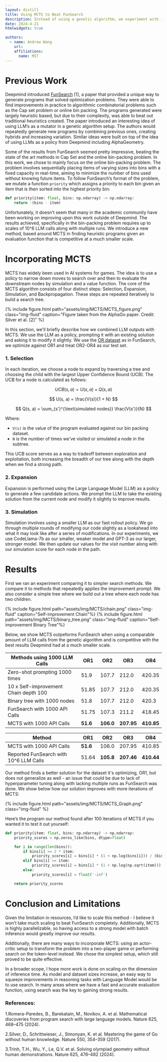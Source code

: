```yaml
---
layout: distill
title: Using MCTS to Beat FunSearch
description: Instead of using a genetic algorithm, we experiment with incorporating MCTS
date: 2024-4-21
htmlwidgets: true

authors:
  - name: Andrew Wang
    url:
    affiliations:
      name: MIT
---
```


# Previous Work

Deepmind introduced [FunSearch](https://deepmind.google/discover/blog/funsearch-making-new-discoveries-in-mathematical-sciences-using-large-language-models/) [1], a paper that provided a unique way to generate programs that solved optimization problems. They were able to find improvements in practice to algorithmic combinatorial problems such as the Cap set problem or online bin packing. The programs generated were largely heuristic based, but due to their complexity, was able to beat out traditional heuristics created. The paper introduced an interesting idea of using LLM’s as a mutator in a genetic algorithm setup. The authors would repeatedly generate new programs by combining previous ones, creating hybrids and increasing variation. Similar ideas were built on top of the idea of using LLMs as a policy from Deepmind including AlphaGeometry. 

Some of the results from FunSearch seemed pretty impressive, beating the state of the art methods in Cap Set and the online bin-packing problem. In this work, we chose to mainly focus on the online bin-packing problem. The problem involves sequentially placing items of varying sizes into bins with a fixed capacity in real-time, aiming to minimize the number of bins used without knowing future items. To follow FunSearch’s format of the problem, we mutate a function `priority` which assigns a priority to each bin given an item that is then sorted into the highest priority bin:

```python
def priority(item: float, bins: np.ndarray) -> np.ndarray:
    return -(bins - item)
```

Unfortunately, it doesn’t seem that many in the academic community have been working on improving upon this work outside of Deepmind. The results achieved, specifically in the bin-packing problem requires up to scales of 10^6 LLM calls along with multiple runs. We introduce a new method, based around MCTS in finding heuristic programs given an evaluation function that is competitive at a much smaller scale.

# Incorporating MCTS

MCTS has widely been used in AI systems for games. The idea is to use a policy to narrow down moves to search over and then to evaluate the downstream nodes by simulation and a value function. The core of the MCTS algorithm consists of four distinct steps: Selection, Expansion, Simulation, and Backpropagation. These steps are repeated iteratively to build a search tree.

{% include figure.html path="assets/img/MCTS/MCTS_figure.png" class="img-fluid" caption="Figure taken from the AlphaGo paper. Credit: Silver et al. [2]" %}

In this section, we'll briefly describe how we combined LLM outputs with MCTS. We use the LLM as a policy, prompting it with an existing solution and asking it to modify it slightly. We use the [OR dataset](https://people.brunel.ac.uk/~mastjjb/jeb/orlib/binpackinfo.html) as in FunSearch, we optimize against OR1 and treat OR2-OR4 as our test set.


### 1. Selection
In each iteration, we choose a node to expand by traversing a tree and choosing the child with the largest Upper Confidence Bound (UCB). The UCB for a node is calculated as follows:

$$
UCB(s, a) = U(s, a) + Q(s, a)
$$

$$
U(s, a) = \frac{V(s)}{1 + N}
$$

$$
Q(s, a) = \sum_{s'}^{\text{simulated nodes}} \frac{V(s')}{N}
$$

Where:
- `V(s)` is the value of the program evaluated against our bin packing dataset.
- `N` is the number of times we've visited or simulated a node in the subtree.

This UCB score serves as a way to tradeoff between exploration and exploitation, both increasing the breadth of our tree along with the depth when we find a strong path.

### 2. Expansion
Expansion is performed using the Large Language Model (LLM) as a policy to generate a few candidate actions. We prompt the LLM to take the existing solution from the current node and modify it slightly to improve results.

### 3. Simulation
Simulation involves using a smaller LLM as our fast rollout policy. We go through multiple rounds of modifying our code slightly as a lookahead into what it may look like after a series of modifications. In our experiments, we use CodeLlama-7b as our smaller, weaker model and GPT-3 as our larger, stronger model. We then update our values for the visit number along with our simulation score for each node in the path.


# Results
First we ran an experiment comparing it to simpler search methods. We compare it to methods that repeatedly applies the improvement prompt. We also consider a simple tree where we build out a tree where each node has two children.

<div style="display: flex; justify-content: space-between;">
  {% include figure.html path="assets/img/MCTS/chain.png" class="img-fluid" caption="Self-improvement Chain"%}
  {% include figure.html path="assets/img/MCTS/binary_tree.png" class="img-fluid" caption="Self-improvement Binary Tree"%}
</div>

Below, we show MCTS outpeforms FunSearch when using a comparable amount of LLM calls from the genetic algorithm and is competitive with the best results Deepmind had at a much smaller scale.

| Methods using 1000 LLM Calls                  | OR1   | OR2   | OR3   | OR4   |
|-----------------------------------------------|-------|-------|-------|-------|
| Zero-shot prompting 1000 times                | 51.9  | 107.7 | 212.0 | 420.35|
| 10 x Self-improvement Chain depth 100         | 51.85 | 107.7 | 212.0 | 420.35|
| Binary tree with 1000 nodes                   | 51.8  | 107.7 | 212.0 | 420.3 |
| FunSearch with 1000 API Calls                 | 51.75 | 107.3 | 211.2 | 418.45|
| MCTS with 1000 API Calls                      | **51.6**  | **106.0** | **207.95**| **410.85**|


| Method                                        | OR1   | OR2   | OR3   | OR4   |
|-----------------------------------------------|-------|-------|-------|-------|
| MCTS with 1000 API Calls                      | **51.6**  | 106.0 | 207.95| 410.85|
| Reported FunSearch with 10^6 LLM Calls        | 51.64 | **105.8** | **207.46**| **410.44**|


Our method finds a better solution for the dataset it's optimizing, OR1, but does not generalize as well - an issue that could be due to lack of hyperparameter tuning along with lacking multiple runs as FunSearch was done. We show below how our solution improves with more iterations of MCTS:

{% include figure.html path="assets/img/MCTS/MCTS_Graph.png" class="img-fluid" %}

Here’s the program our method found after 100 iterations of MCTS if you wanted it to test it out yourself:
```python
def priority(item: float, bins: np.ndarray) -> np.ndarray:
    priority_scores = np.zeros_like(bins, dtype=float)

    for i in range(len(bins)):
        if bins[i] >= 2 * item:
            priority_scores[i] = bins[i] * (1 + np.log(bins[i])) / (bins[i] - item + 1.5) + 0.3 * (len(bins) - i) + 0.1 * item
        elif bins[i] >= item:
            priority_scores[i] = bins[i] * (1 + np.log(np.sqrt(item))) / (bins[i] - item + 1) + 0.25 * (len(bins) - i) + 0.1 * item
        else:
            priority_scores[i] = float('-inf')

    return priority_scores
```

# Conclusion and Limitations

Given the limitation in resources, I’d like to scale this method - I believe it won't take much scaling to beat FunSearch completely. Additionally, MCTS is highly parallelizable, so having access to a strong model with batch inference would greatly improve our results.

Additionally, there are many ways to incorporate MCTS: using an actor-critic setup to transform the problem into a two-player game or performing search on the token-level instead. We chose the simplest setup, which still proved to be quite effective.

In a broader scope, I hope more work is done on scaling on the dimension of inference time. As model and dataset sizes increase, an easy way to squeeze improvements in reasoning tasks with Language Model would be to use search. In many areas where we have a fast and accurate evaluation function, using search was the key to gaining strong results. 

### References:
1.Romera-Paredes, B., Barekatain, M., Novikov, A. et al. Mathematical discoveries from program search with large language models. Nature 625, 468–475 (2024).

2.Silver, D., Schrittwieser, J., Simonyan, K. et al. Mastering the game of Go without human knowledge. Nature 550, 354–359 (2017).

3.Trinh, T.H., Wu, Y., Le, Q.V. et al. Solving olympiad geometry without human demonstrations. Nature 625, 476–482 (2024).